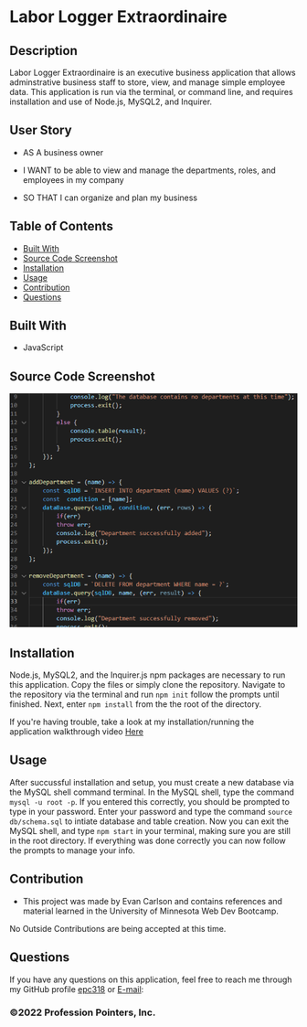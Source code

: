 # Labor Logger Extraordinaire
  
## Description
Labor Logger Extraordinaire is an executive business application that allows adminstrative business staff to store, view, and manage simple employee data. This application is run via the terminal, or command line, and requires installation and use of Node.js, MySQL2, and Inquirer.

## User Story
* AS A business owner

* I WANT to be able to view and manage the departments, roles, and employees in my company

* SO THAT I can organize and plan my business


## Table of Contents
- [Built With](#languages)
- [Source Code Screenshot](#Code)
- [Installation](#Install)
- [Usage](#Usage)
- [Contribution](#contributing)
- [Questions](#questions)

## Built With
* JavaScript

## Source Code Screenshot
![Source Code Example](Assets/Images/Code_Example.png)

## Installation
<p>Node.js, MySQL2, and the Inquirer.js npm packages are necessary to run this application. Copy the files or simply clone the repository. Navigate to the repository via the terminal and run
<code>npm init</code> follow the prompts until finished. Next, enter <code>npm install</code> from the the root of the directory.</p>

If you're having trouble, take a look at my installation/running the application walkthrough video [Here](https://watch.screencastify.com/v/kEpLUrqtnDLifZNpwjD0)

## Usage
<p>After succussful installation and setup, you must create a new database via the MySQL shell command terminal. In the MySQL shell, type the command <code>mysql -u root -p</code>. If you entered this correctly, you should be prompted to type in your password. Enter your password and type the command <code>source db/schema.sql</code> to intiate database and table creation. Now you can exit the MySQL shell, and type <code>npm start</code> in your terminal, making sure you are still in the root directory. If everything was done correctly you can now follow the prompts to manage your info.</p>

## Contribution
- This project was made by Evan Carlson and contains references and material learned in the University of Minnesota Web Dev Bootcamp.

No Outside Contributions are being accepted at this time.

## Questions
If you have any questions on this application, feel free to reach me through my GitHub profile [epc318](https://github.com/epc318) or [E-mail](carl4917@umn.edu):


### ©️2022  Profession Pointers, Inc.